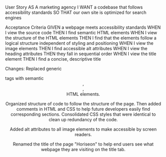 User Story
AS A marketing agency
I WANT a codebase that follows accessibility standards
SO THAT our own site is optimized for search engines

Acceptance Criteria
GIVEN a webpage meets accessibility standards
WHEN I view the source code
THEN I find semantic HTML elements
WHEN I view the structure of the HTML elements
THEN I find that the elements follow a logical structure independent of styling and positioning
WHEN I view the image elements
THEN I find accessible alt attributes
WHEN I view the heading attributes
THEN they fall in sequential order
WHEN I view the title element
THEN I find a concise, descriptive title

Changes: 
Replaced generic <div> tags with semantic <header>,<main>, <aside><section> HTML elements.

Organized structure of code to follow the structure of the page. Then added comments in HTML and CSS to help future developers easily find corresponding sections. 
Consolidated CSS styles that were identical to clean up redundancy of the code. 

Added alt attributes to all image elements to make accessible by screen readers.

Renamed the title of the page "Horiseon" to help end users see what webpage they are visiting on the title tab. 




